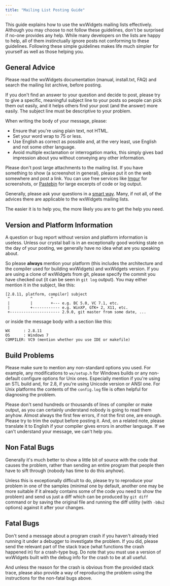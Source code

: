 ```yaml
---
title: "Mailing List Posting Guide"
---
```


This guide explains how to use the wxWidgets mailing lists effectively.
Although you may choose to not follow these guidelines, don't be surprised if
no-one provides any help. While many developers on the lists are happy to help,
all of them instinctually ignore posts not conforming to these guidelines.
Following these simple guidelines makes life much simpler for yourself as well
as those helping you.


## General Advice

Please read the wxWidgets documentation (manual, install.txt, FAQ) and search
the mailing list archive, before posting.

If you don't find an answer to your question and decide to post, please try to
give a specific, meaningful subject line to your posts so people can pick them
out easily, and it helps others find your post (and the answer) more easily.
The subject line must be descriptive to your problem.

When writing the body of your message, please:

* Ensure that you're using plain text, not HTML.
* Set your word wrap to 75 or less.
* Use English as correct as possible and, at the very least, use English and
  not some other language.
* Avoid multiple exclamation or interrogation marks, this simply gives bad
  impression about you without conveying any other information.

Please don't post large attachments to the mailing list. If you have something
to show (a screenshot in general), please put it on the web somewhere and post
a link. You can use free services like [Imgur] for screenshots, or [Pastebin]
for large excerpts of code or log output.

[Imgur]: http://imgur.com/
[Pastebin]: http://pastebin.com/

Generally, please ask your questions in a [smart way][catb]. Many, if not all,
of the advices there are applicable to the wxWidgets mailing lists.

[catb]: http://www.catb.org/~esr/faqs/smart-questions.html

The easier it is to help you, the more likely you are to get the help you need.


## Version and Platform Information

A question or bug report without version and platform information is useless.
Unless our crystal ball is in an exceptionally good working state on the day of
your posting, we generally have no idea what are you speaking about.

So please **always** mention your platform (this includes the architecture and
the compiler used for building wxWidgets) and wxWidgets version. If you are
using a clone of wxWidgets from git, please specify the commit you have checked
out (it can be seen in `git log` output). You may either mention it in the
subject, like this:

    [2.8.11, platform, compiler] subject
     ^         ^        ^
     |         |        +--- e.g. BC 5.0, VC 7.1, etc.
     |         +------------ e.g. WinXP, GTK+ 2, X11, etc.
     +---------------------- 2.9.0, git master from some date, ...

or inside the message body with a section like this:

    WX      : 2.8.11
    OS      : Windows 7
    COMPILER: VC9 (mention whether you use IDE or makefile)


## Build Problems

Please make sure to mention any non-standard options you used. For example, any
modifications to `wx/setup.h` for Windows builds or any non-default configure
options for Unix ones. Especially mention if you're using an STL build and, for
2.8, if you're using Unicode version or ANSI one. For Unix platforms the
contents of the `config.log` file is often helpful for diagnosing the problem.

Please don't send hundreds or thousands of lines of compiler or make output, as
you can certainly understand nobody is going to read them anyhow. Almost always
the first few errors, if not the first one, are enough. Please try to trim the
output before posting it. And, on a related note, please translate it to
English if your compiler gives errors in another language. If we can't
understand your message, we can't help you.


## Non Fatal Bugs

Generally it's much better to show a little bit of source with the code that
causes the problem, rather than sending an entire program that people then have
to sift through (nobody has time to do this anyhow).

Unless this is exceptionally difficult to do, please try to reproduce your
problem in one of the samples (minimal one by default, another one may be more
suitable if it already contains some of the code you need to show the problem)
and send us just a diff which can be produced by `git diff` command or by
saving the original file and running the diff utility (with `-bBu2` options)
against it after your changes.


## Fatal Bugs

Don't send a message about a program crash if you haven't already tried running
it under a debugger to investigate the problem. If you did, please send the
relevant part of the stack trace (what functions the crash happened in) for a
crash-type bug. Do note that you must use a version of wxWidgets built with the
debug info for the crash to be at all useful.

And unless the reason for the crash is obvious from the provided stack trace,
please also provide a way of reproducing the problem using the instructions for
the non-fatal bugs above.
